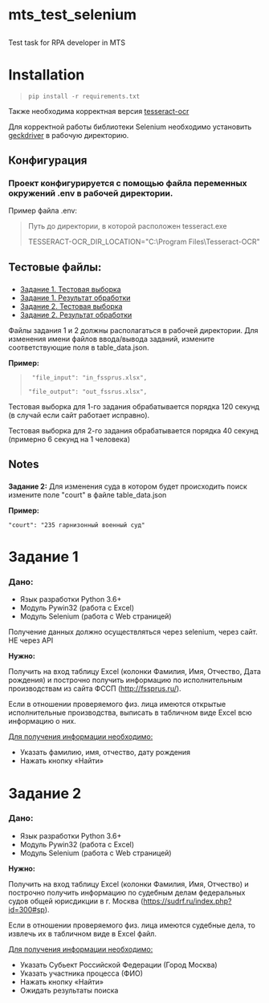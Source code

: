# mts_test_selenium
##
Test task for RPA developer in MTS

# Installation 
> `pip install -r requirements.txt`

Также необходима корректная версия [tesseract-ocr](https://digi.bib.uni-mannheim.de/tesseract/tesseract-ocr-w64-setup-v5.0.0-alpha.20210506.exe)

Для корректной работы библиотеки Selenium необходимо установить [geckdriver](https://github.com/mozilla/geckodriver/releases/download/v0.29.1/geckodriver-v0.29.1-win64.zip) в рабочую директорию.
## **Конфигурация** 

### Проект конфигурируется с помощью файла переменных окружений .env в рабочей директории.

Пример файла .env:

>Путь до директории, в которой расположен tesseract.exe
>
>TESSERACT-OCR_DIR_LOCATION="C:\Program Files\Tesseract-OCR"


## Тестовые файлы:

### 
+ [Задание 1. Тестовая выборка](https://disk.yandex.ru/i/kl1kZeSXXlwfJg)
+ [Задание 1. Результат обработки](https://disk.yandex.ru/i/dGHynFAAC-G-3A)
+ [Задание 2. Тестовая выборка](https://disk.yandex.ru/d/_8aAYBv9WTs9wg)
+ [Задание 2. Результат обработки](https://disk.yandex.ru/i/3ce3-1LLFWrKCA)

Файлы задания 1 и 2 должны располагаться в рабочей директории.
Для изменения имени файлов ввода/вывода заданий, измените соответствующие поля в table_data.json.

**Пример:**

>` "file_input": "in_fssprus.xlsx",` 
>
>`"file_output": "out_fssrus.xlsx", `

Тестовая выборка для 1-го задания обрабатывается порядка 120 секунд (в случай если сайт работает исправно). 

Тестовая выборка для 2-го задания обрабатывается порядка 40 секунд (примерно 6 секунд на 1 человека)

## Notes
### 
**Задание 2:** Для изменения суда в котором будет происходить поиск измените поле "court" в файле table_data.json

**Пример:**

`"court": "235 гарнизонный военный суд"` 

# **Задание 1**
### **Дано:**
+ Язык разработки Python 3.6+
+ Модуль Pywin32 (работа с Excel)
+ Модуль Selenium (работа с Web страницей)

Получение данных должно осуществляться через selenium, через сайт. НЕ через API

**Нужно:**

Получить на вход таблицу Excel (колонки Фамилия, Имя, Отчество, Дата рождения) и построчно получить информацию по исполнительным производствам из сайта ФССП (http://fssprus.ru/). 

Если в отношении проверяемого физ. лица имеются открытые исполнительные производства, выписать в табличном виде Excel всю информацию о них.

<u> Для получения информации необходимо: </u>

+ Указать фамилию, имя, отчество, дату рождения
+ Нажать кнопку «Найти»


# **Задание 2**
### **Дано:**
+ Язык разработки Python 3.6+
+ Модуль Pywin32 (работа с Excel)
+ Модуль Selenium (работа с Web страницей)

**Нужно:**

Получить на вход таблицу Excel (колонки Фамилия, Имя, Отчество) и построчно получить информацию по судебным делам федеральных судов общей юрисдикции в г. Москва (https://sudrf.ru/index.php?id=300#sp). 

Если в отношении проверяемого физ. лица имеются судебные дела, то извлечь их в табличном виде в Excel файл.

<u>  Для получения информации необходимо: </u>
+ Указать Субьект Российской Федерации (Город Москва)
+ Указать участника процесса (ФИО)
+ Нажать кнопку «Найти»
+ Ожидать результаты поиска



